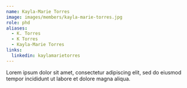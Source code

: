 ```yaml
---
name: Kayla-Marie Torres
image: images/members/kayla-marie-torres.jpg
role: phd
aliases:
  - K. Torres
  - K Torres
  - Kayla-Marie Torres
links:
  linkedin: kaylamarietorres
---
```


Lorem ipsum dolor sit amet, consectetur adipiscing elit, sed do eiusmod tempor incididunt ut labore et dolore magna aliqua.
